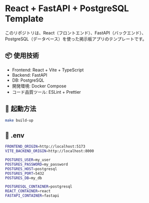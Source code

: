 # React + FastAPI + PostgreSQL Template

このリポジトリは、React（フロントエンド）、FastAPI（バックエンド）、PostgreSQL（データベース）を使った掲示板アプリのテンプレートです。

## 📦 使用技術

- Frontend: React + Vite + TypeScript
- Backend: FastAPI
- DB: PostgreSQL
- 開発環境: Docker Compose
- コード品質ツール: ESLint + Prettier

## 🚀 起動方法

```bash
make build-up
```

## 📝 .env

```bash
FRONTEND_ORIGIN=http://localhost:5173
VITE_BACKEND_ORIGIN=http://localhost:8000

POSTGRES_USER=my_user
POSTGRES_PASSWORD=my_password
POSTGRES_HOST=postgresql
POSTGRES_PORT=5432
POSTGRES_DB=my_db

POSTGRESQL_CONTAINER=postgresql
REACT_CONTAINER=react
FASTAPI_CONTAINER=fastapi
```
